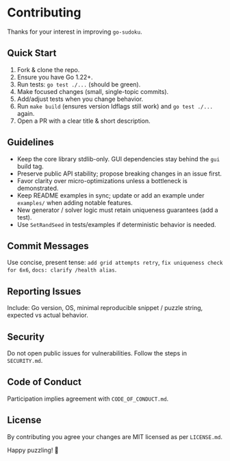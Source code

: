 # Contributing

Thanks for your interest in improving `go-sudoku`.

## Quick Start

1. Fork & clone the repo.
2. Ensure you have Go 1.22+.
3. Run tests: `go test ./...` (should be green).
4. Make focused changes (small, single-topic commits).
5. Add/adjust tests when you change behavior.
6. Run `make build` (ensures version ldflags still work) and `go test ./...` again.
7. Open a PR with a clear title & short description.

## Guidelines

- Keep the core library stdlib-only. GUI dependencies stay behind the `gui` build tag.
- Preserve public API stability; propose breaking changes in an issue first.
- Favor clarity over micro-optimizations unless a bottleneck is demonstrated.
- Keep README examples in sync; update or add an example under `examples/` when adding notable features.
- New generator / solver logic must retain uniqueness guarantees (add a test).
- Use `SetRandSeed` in tests/examples if deterministic behavior is needed.

## Commit Messages

Use concise, present tense: `add grid attempts retry`, `fix uniqueness check for 6x6`, `docs: clarify /health alias`.

## Reporting Issues

Include: Go version, OS, minimal reproducible snippet / puzzle string, expected vs actual behavior.

## Security

Do not open public issues for vulnerabilities. Follow the steps in `SECURITY.md`.

## Code of Conduct

Participation implies agreement with `CODE_OF_CONDUCT.md`.

## License

By contributing you agree your changes are MIT licensed as per `LICENSE.md`.

Happy puzzling! 🧩
